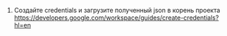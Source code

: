1. Создайте credentials и загрузите полученный json в корень проекта
https://developers.google.com/workspace/guides/create-credentials?hl=en